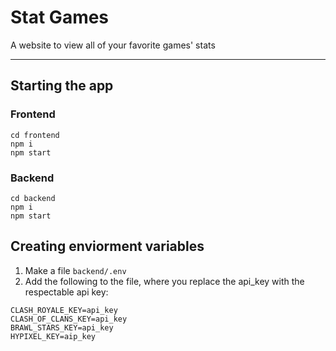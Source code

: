 # Stat Games
A website to view all of your favorite games' stats

---
## Starting the app
### Frontend
```
cd frontend
npm i
npm start
```
### Backend
```
cd backend
npm i
npm start
```

## Creating enviorment variables
1. Make a file `backend/.env`
2. Add the following to the file, where you replace the api_key with the respectable api key:
```env
CLASH_ROYALE_KEY=api_key
CLASH_OF_CLANS_KEY=api_key
BRAWL_STARS_KEY=api_key
HYPIXEL_KEY=aip_key
```
